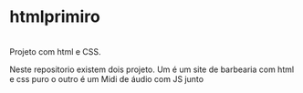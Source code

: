 # htmlprimiro
<br>Projeto com html e CSS.

Neste repositorio existem dois projeto. Um é um site de barbearia com html e css puro o outro é um Midi de áudio com JS junto
